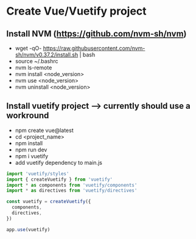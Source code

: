 # Create Vue/Vuetify project
## Install NVM (https://github.com/nvm-sh/nvm)
- wget -qO- https://raw.githubusercontent.com/nvm-sh/nvm/v0.37.2/install.sh | bash
- source ~/.bashrc
- nvm ls-remote
- nvm install <node_version>
- nvm use <node_version>
- nvm uninstall <node_version>
## Install vuetify project --> currently should use a workround
- npm create vue@latest
- cd <project_name>
- npm install
- npm run dev
- npm i vuetify
- add vuetify dependency to main.js

```javascript
import 'vuetify/styles'
import { createVuetify } from 'vuetify'
import * as components from 'vuetify/components'
import * as directives from 'vuetify/directives'

const vuetify = createVuetify({
  components,
  directives,
})

app.use(vuetify)
```